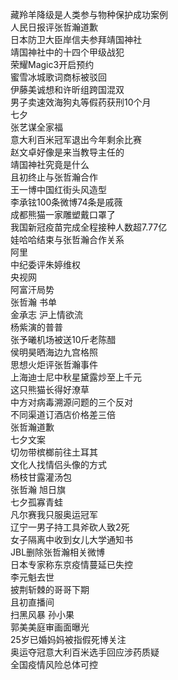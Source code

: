 藏羚羊降级是人类参与物种保护成功案例  
人民日报评张哲瀚道歉  
日本防卫大臣岸信夫参拜靖国神社  
靖国神社中的十四个甲级战犯  
荣耀Magic3开启预约  
蜜雪冰城歌词商标被驳回  
伊藤美诚想和许昕组跨国混双  
男子卖速效海狗丸等假药获刑10个月  
七夕  
张艺谋全家福  
意大利百米冠军退出今年剩余比赛  
赵文卓好像是来当教导主任的  
靖国神社究竟是什么  
且初终止与张哲瀚合作  
王一博中国红街头风造型  
李承铉100条微博74条是戚薇  
成都熊猫一家雕塑戴口罩了  
我国新冠疫苗完成全程接种人数超7.77亿  
娃哈哈结束与张哲瀚合作关系  
阿里  
中纪委评朱婷维权  
央视网  
阿富汗局势  
张哲瀚 书单  
金承志 沪上情欲流  
杨紫演的普普  
张予曦机场被送10斤老陈醋  
侯明昊晒海边九宫格照  
思想火炬评张哲瀚事件  
上海迪士尼中秋星黛露炒至上千元  
这只熊猫长得好潦草  
中方对病毒溯源问题的三个反对  
不同渠道订酒店价格差三倍  
张哲瀚道歉  
七夕文案  
切勿带槟榔前往土耳其  
文化人找情侣头像的方式  
杨枝甘露灌汤包  
张哲瀚 旭日旗  
七夕孤寡青蛙  
凡尔赛我只服奥运冠军  
辽宁一男子持工具斧砍人致2死  
女子隔离中收到女儿大学通知书  
JBL删除张哲瀚相关微博  
日本专家称东京疫情蔓延已失控  
李元魁去世  
披荆斩棘的哥哥下期  
且初直播间  
扫黑风暴 孙小果  
郭美美庭审画面曝光  
25岁已婚妈妈被指假死博关注  
奥运夺冠意大利百米选手回应涉药质疑  
全国疫情风险总体可控  
